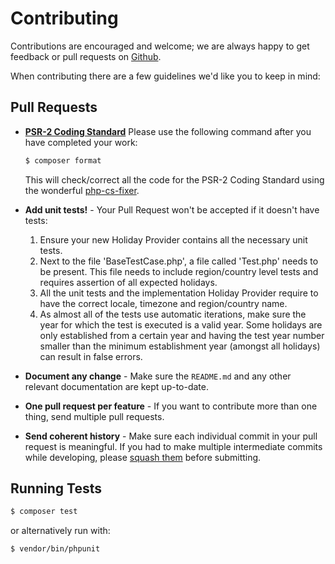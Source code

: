 # Contributing

Contributions are encouraged and welcome; we are always happy to get feedback or pull requests on [Github](https://github.com/azuyalabs/yasumi).

When contributing there are a few guidelines we'd like you to keep in mind:
 
## Pull Requests

- **[PSR-2 Coding Standard](https://github.com/php-fig/fig-standards/blob/master/accepted/PSR-2-coding-style-guide.md)**
  Please use the following command after you have completed your work:
  
  ``` bash
  $ composer format
  ```

  This will check/correct all the code for the PSR-2 Coding Standard using the wonderful [php-cs-fixer](https://cs.symfony.com).
  
- **Add unit tests!** - Your Pull Request won't be accepted if it doesn't have tests:

    1. Ensure your new Holiday Provider contains all the necessary unit tests.
    2. Next to the file '<REGIONNAME>BaseTestCase.php', a file called '<REGIONNAME>Test.php' needs to be present. This file
   needs to include region/country level tests and requires assertion of all expected holidays.
    3. All the unit tests and the implementation Holiday Provider require to have the correct locale, timezone and
   region/country name.
    4. As almost all of the tests use automatic iterations, make sure the year for which the test is executed is a valid 
   year. Some holidays are only established from a certain year and having the test year number smaller than the minimum
   establishment year (amongst all holidays) can result in false errors.

- **Document any change** - Make sure the `README.md` and any other relevant documentation are kept up-to-date.

- **One pull request per feature** - If you want to contribute more than one thing, send multiple pull requests.

- **Send coherent history** - Make sure each individual commit in your pull request is meaningful. If you had to make multiple intermediate commits while developing, please [squash them](https://www.git-scm.com/book/en/v2/Git-Tools-Rewriting-History#_changing_multiple) before submitting.


## Running Tests

``` bash
$ composer test
```

or alternatively run with:

``` bash
$ vendor/bin/phpunit
```
